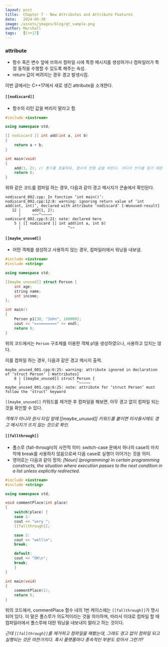 ```yaml
---
layout: post
title:  Chapter 7 - New Attributes and Attribute Features
date:   2024-05-30
image: /assets/images/blog/qt_sample.png
author: Marshall
tags:   [C++17]
---
```


### attribute
* 함수 혹은 변수 앞에 쓰여서 컴파일 시에 특정 메시지를 생성하거나 컴파일러가 특정 동작을 수행할 수 있도록 해주는 속성.
* return 값이 버려지는 경우 경고 발생시킴.

이번 글에서는 C++17에서 새로 생긴 attribute을 소개한다.

#### `[[nodiscard]]`

* 함수의 리턴 값을 버리지 말라고 함.

```c++
#include <iostream>

using namespace std;

[[ nodiscard ]] int add(int a, int b)
{
    return a + b;
}

int main(void)
{
    add(1, 2); // 함수를 호출하되, 함수의 반환 값을 버린다. 어디서 쓰지를 않기 때문.
    return 0;
}
```

위와 같은 코드를 컴파일 하는 경우, 다음과 같이 경고 메시지가 콘솔에서 확인된다.
```
nodiscard_002.cpp: In function ‘int main()’:
nodiscard_002.cpp:12:8: warning: ignoring return value of ‘int add(int, int)’, declared with attribute ‘nodiscard’ [-Wunused-result]
   12 |     add(1, 2);
      |     ~~~^~~~~~
nodiscard_002.cpp:5:21: note: declared here
    5 | [[ nodiscard ]] int add(int a, int b)
      |                     ^~~
```

#### `[[maybe_unused]]`

* 어떤 객체를 생성하고 사용하지 않는 경우, 컴파일러에서 워닝을 내보냄.

```c++
#include <iostream>
#include <string>

using namespace std;

[[maybe_unused]] struct Person {
    int age;
    string name;
    int income;
};

int main()
{
    Person p1{30, "John", 100000};
    cout << "==========" << endl;
    return 0;
}
```

위의 코드에서는 `Person` 구조체를 이용한 객체 p1을 생성하였으나, 사용하고 있지는 않다.

이를 컴파일 하는 경우, 다음과 같은 경고 메시지 출력.

```
maybe_unused_001.cpp:6:25: warning: attribute ignored in declaration of ‘struct Person’ [-Wattributes]
    6 | [[maybe_unused]] struct Person {
      |                         ^~~~~~
maybe_unused_001.cpp:6:25: note: attribute for ‘struct Person’ must follow the ‘struct’ keyword
```

`[[maybe_unused]]` 키워드를 제거한 후 컴파일을 해보면, 아무 경고 없이 컴파일 되는 것을 확인할 수 있다.

*객체가 아니라 원시 타입 앞에 [[maybe_unused]] 키워드를 붙이면 미사용시에도 경고 메시지가 뜨지 않는 것으로 확인.*

#### `[[fallthrough]]`

* 폴스루 (fall-through)의 사전적 의미: switch-case 문에서 하나의 case의 마지막에 break를 사용하지 않음으로써 다음 case로 실행이 이어가는 것을 의미.
* 영어로는 다음과 같이 정의: *[Noun] (programming) In certain programming constructs, the situation where execution passes to the next condition in a list unless explicitly redirected.*

```c++
#include <iostream>
#include <string>

using namespace std;

void commentPlace(int place)
{
    switch(place) {
    case 1:
    cout << "very ";
    [[fallthrough]];

    case 2:
    cout << "well\n";
    break;

    default:
    cout << "OK\n";
    break;
    }
}

int main(void)
{
    commentPlace(1);
    return 0;
}
```

위의 코드에서, commentPlace 함수 내의 1번 케이스에는 `[[fallthrough]]`가 명시되어 있다. 이 말은 폴스루가 의도적이라는 것을 의미하며, 따라서 이대로 컴파일 할 때 컴파일러에서 폴스루에 대한 워닝을 내보내지 말라고 하는 것이다.

*근데 `[[fallthrough]]`를 제거하고 컴파일을 해봤는데, 그래도 경고 없이 컴파일 되고 실행되는 것은 마찬가지다. 혹시 플랫폼마다 종속적인 부분도 있어서 그런가?*